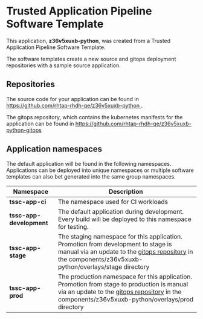 # Trusted Application Pipeline Software Template

This application, **z36v5xuxb-python**, was created from a Trusted Application Pipeline Software Template.

The software templates create a new source and gitops deployment repositories with a sample source application. 

## Repositories

The source code for your application can be found in [https://github.com/rhtap-rhdh-qe/z36v5xuxb-python ](https://github.com/rhtap-rhdh-qe/z36v5xuxb-python ).
 
The gitops repository, which contains the kubernetes manifests for the application can be found in 
[https://github.com/rhtap-rhdh-qe/z36v5xuxb-python-gitops ](https://github.com/rhtap-rhdh-qe/z36v5xuxb-python-gitops ) 

## Application namespaces 

The default application will be found in the following namespaces. Applications can be deployed into unique namespaces or multiple software templates can also bet generated into the same group namespaces.  

|  Namespace   |  Description   |  
| -------- | -------- |
| **tssc-app-ci** | The namespace used for CI workloads |
| **tssc-app-development** | The default application during development. Every build will be deployed to this namespace for testing. |
| **tssc-app-stage** | The staging namespace for this application. Promotion from development to stage is manual via an update to the [gitops repository](https://github.com/rhtap-rhdh-qe/z36v5xuxb-python-gitops ) in the components/z36v5xuxb-python/overlays/stage directory |
| **tssc-app-prod** | The production namespace for this application. Promotion from stage to production is manual via an update to the [gitops repository](https://github.com/rhtap-rhdh-qe/z36v5xuxb-python-gitops ) in the components/z36v5xuxb-python/overlays/prod directory |